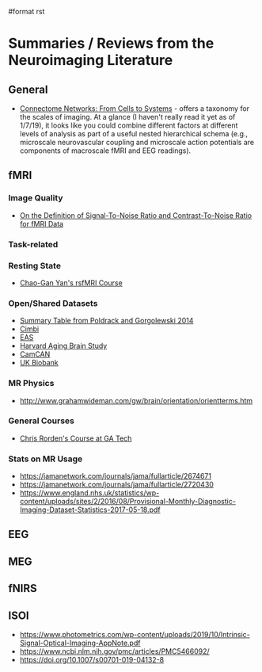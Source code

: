 \#format rst

Summaries / Reviews from the Neuroimaging Literature
====================================================

General
-------

-   [Connectome Networks: From Cells to Systems](https://www.ncbi.nlm.nih.gov/books/NBK435773/) - offers a taxonomy for the scales of imaging. At a glance (I haven't really read it yet as of 1/7/19), it looks like you could combine different factors at different levels of analysis as part of a useful nested hierarchical schema (e.g., microscale neurovascular coupling and microscale action potentials are components of macroscale fMRI and EEG readings).

fMRI
----

### Image Quality

-   [On the Definition of Signal-To-Noise Ratio and Contrast-To-Noise Ratio for fMRI Data](http://journals.plos.org/plosone/article?id=10.1371/journal.pone.0077089)

### Task-related

### Resting State

-   [Chao-Gan Yan's rsfMRI Course](http://rfmri.org/Course)

### Open/Shared Datasets

-   [Summary Table from Poldrack and Gorgolewski 2014](http://www.nature.com/neuro/journal/v17/n11/fig_tab/nn.3818_T1.html)
-   [Cimbi](http://www.sciencedirect.com/science/article/pii/S1053811915003158)
-   [EAS](http://www.einstein.yu.edu/departments/neurology/clinical-research-program/eas/data-sharing.aspx)
-   [Harvard Aging Brain Study](http://nmr.mgh.harvard.edu/lab/harvardagingbrain)
-   [CamCAN](https://camcan-archive.mrc-cbu.cam.ac.uk/dataaccess/)
-   [UK Biobank](http://www.ukbiobank.ac.uk/imaging-data/)

### MR Physics

-   <http://www.grahamwideman.com/gw/brain/orientation/orientterms.htm>

### General Courses

-   [Chris Rorden's Course at GA Tech](https://web.archive.org/web/20110816023612/http://www.cabiatl.com/CABI/resources/Course/)

### Stats on MR Usage

-   <https://jamanetwork.com/journals/jama/fullarticle/2674671>
-   <https://jamanetwork.com/journals/jama/fullarticle/2720430>
-   <https://www.england.nhs.uk/statistics/wp-content/uploads/sites/2/2016/08/Provisional-Monthly-Diagnostic-Imaging-Dataset-Statistics-2017-05-18.pdf>

EEG
---

MEG
---

fNIRS
-----

ISOI
----

-   <https://www.photometrics.com/wp-content/uploads/2019/10/Intrinsic-Signal-Optical-Imaging-AppNote.pdf>
-   <https://www.ncbi.nlm.nih.gov/pmc/articles/PMC5466092/>
-   <https://doi.org/10.1007/s00701-019-04132-8>

